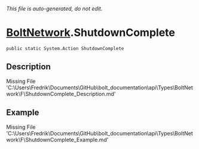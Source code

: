 *This file is auto-generated, do not edit.*

# [BoltNetwork](Types/BoltNetwork.md).ShutdownComplete
`public static System.Action ShutdownComplete`
## Description
Missing File 'C:\Users\Fredrik\Documents\GitHub\bolt_documentation\api\Types\BoltNetwork\F\ShutdownComplete_Description.md'
## Example
Missing File 'C:\Users\Fredrik\Documents\GitHub\bolt_documentation\api\Types\BoltNetwork\F\ShutdownComplete_Example.md'
